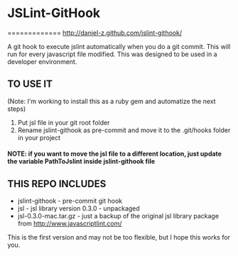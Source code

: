 # JSLint-GitHook
=============
http://daniel-z.github.com/jslint-githook/

A git hook to execute jslint automatically when you do a git commit.
This will run for every javascript file modified.
This was designed to be used in a developer environment.


## TO USE IT
(Note: I'm working to install this as a ruby gem and automatize the next steps)

1. Put jsl file in your git root folder
2. Rename jslint-githook as pre-commit and move it to the .git/hooks folder in your project

#### NOTE: if you want to move the jsl file to a different location, just update the variable PathToJslint inside jslint-githook file 


## THIS REPO INCLUDES

* jslint-githook       - pre-commit git hook
* jsl                  - jsl library version 0.3.0 - unpackaged
* jsl-0.3.0-mac.tar.gz - just a backup of the original jsl library package from http://www.javascriptlint.com/

This is the first version and may not be too flexible, but I hope this works for you.